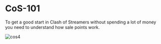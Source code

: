 # CoS-101

To get a good start in Clash of Streamers without spending a lot of money you need to understand how sale points work.



![cos4](/cos4.png)
